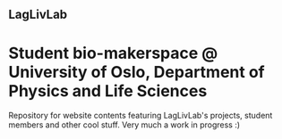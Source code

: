 ## LagLivLab 
# Student bio-makerspace @ University of Oslo, Department of Physics and Life Sciences
Repository for website contents featuring LagLivLab's projects, student members and other cool stuff. Very much a work in progress :) 

